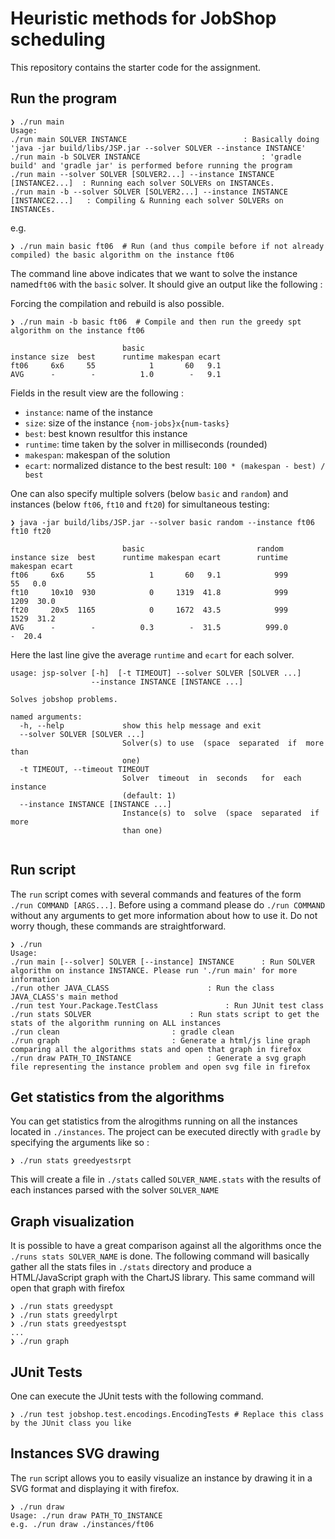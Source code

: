 # Heuristic methods for JobShop scheduling

This repository contains the starter code for the assignment.


## Run the program

```
❯ ./run main
Usage:
./run main SOLVER INSTANCE							: Basically doing 'java -jar build/libs/JSP.jar --solver SOLVER --instance INSTANCE'
./run main -b SOLVER INSTANCE							: 'gradle build' and 'gradle jar' is performed before running the program
./run main --solver SOLVER [SOLVER2...] --instance INSTANCE [INSTANCE2...]	: Running each solver SOLVERs on INSTANCEs.
./run main -b --solver SOLVER [SOLVER2...] --instance INSTANCE [INSTANCE2...]	: Compiling & Running each solver SOLVERs on INSTANCEs.
```

e.g.

```
❯ ./run main basic ft06  # Run (and thus compile before if not already compiled) the basic algorithm on the instance ft06
```
The command line above indicates that we want to solve the instance named`ft06` with the `basic` solver. It should give an output like the following :

Forcing the compilation and rebuild is also possible. 
```
❯ ./run main -b basic ft06  # Compile and then run the greedy spt algorithm on the instance ft06
```

```
                         basic
instance size  best      runtime makespan ecart
ft06     6x6     55            1       60   9.1
AVG      -        -          1.0        -   9.1
```

Fields in the result view are the following :
- `instance`: name of the instance
- `size`: size of the instance `{nom-jobs}x{num-tasks}`
- `best`: best known resultfor this instance
- `runtime`: time taken by the solver in milliseconds (rounded)
- `makespan`: makespan of the solution
- `ecart`: normalized distance to the best result: `100 * (makespan - best) / best` 

One can also specify multiple solvers (below `basic` and `random`) and instances (below `ft06`, `ft10` and `ft20`) for simultaneous testing:

```
❯ java -jar build/libs/JSP.jar --solver basic random --instance ft06 ft10 ft20

                         basic                         random
instance size  best      runtime makespan ecart        runtime makespan ecart
ft06     6x6     55            1       60   9.1            999       55   0.0
ft10     10x10  930            0     1319  41.8            999     1209  30.0
ft20     20x5  1165            0     1672  43.5            999     1529  31.2
AVG      -        -          0.3        -  31.5          999.0        -  20.4
```
Here the last line give the average `runtime` and `ecart` for each solver.

```
usage: jsp-solver [-h]  [-t TIMEOUT] --solver SOLVER [SOLVER ...]
                  --instance INSTANCE [INSTANCE ...]

Solves jobshop problems.

named arguments:
  -h, --help             show this help message and exit
  --solver SOLVER [SOLVER ...]
                         Solver(s) to use  (space  separated  if  more than
                         one)
  -t TIMEOUT, --timeout TIMEOUT
                         Solver  timeout  in  seconds   for  each  instance
                         (default: 1)
  --instance INSTANCE [INSTANCE ...]
                         Instance(s) to  solve  (space  separated  if  more
                         than one)


```

## Run script

The `run` script comes with several commands and features of the form `./run COMMAND [ARGS...]`. Before using a command please do `./run COMMAND` without any arguments to get more information about how to use it. Do not worry though, these commands are straightforward.

```
❯ ./run
Usage:
./run main [--solver] SOLVER [--instance] INSTANCE		: Run SOLVER algorithm on instance INSTANCE. Please run './run main' for more information
./run other JAVA_CLASS						: Run the class JAVA_CLASS's main method
./run test Your.Package.TestClass				: Run JUnit test class
./run stats SOLVER						: Run stats script to get the stats of the algorithm running on ALL instances
./run clean							: gradle clean
./run graph							: Generate a html/js line graph comparing all the algorithms stats and open that graph in firefox
./run draw PATH_TO_INSTANCE					: Generate a svg graph file representing the instance problem and open svg file in firefox
```

## Get statistics from the algorithms

You can get statistics from the alrogithms running on all the instances located in `./instances`.
The project can be executed directly with `gradle` by specifying the arguments like so :

```
❯ ./run stats greedyestsrpt
```

This will create a file in `./stats` called `SOLVER_NAME.stats` with the results of each instances parsed with the solver `SOLVER_NAME`


## Graph visualization

It is possible to have a great comparison against all the algorithms once the `./runs stats SOLVER_NAME` is done.
The following command will basically gather all the stats files in `./stats` directory and produce a HTML/JavaScript graph with the ChartJS library. This same command will open that graph with firefox

```
❯ ./run stats greedyspt
❯ ./run stats greedylrpt
❯ ./run stats greedyestspt
...
❯ ./run graph
```

## JUnit Tests

One can execute the JUnit tests with the following command.

```
❯ ./run test jobshop.test.encodings.EncodingTests # Replace this class by the JUnit class you like
```

## Instances SVG drawing

The `run` script allows you to easily visualize an instance by drawing it in a SVG format and displaying it with firefox.

```
❯ ./run draw
Usage: ./run draw PATH_TO_INSTANCE
e.g. ./run draw ./instances/ft06
```

